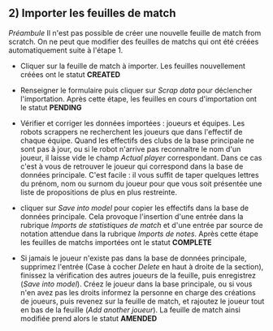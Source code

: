 ## 2) Importer les feuilles de match

*Préambule* Il n'est pas possible de créer une nouvelle feuille de match from scratch. On ne peut que modifier des
feuilles de
matchs qui ont été créées automatiquement suite à l'étape 1.

- Cliquer sur la feuille de match à importer. Les feuilles nouvellement
créées ont le statut **CREATED**

- Renseigner le formulaire puis cliquer sur *Scrap data* pour déclencher l'importation. Après cette étape, les
feuilles en cours d'importation ont le statut **PENDING**

- Vérifier et corriger les données importées : joueurs et équipes. Les robots scrappers ne recherchent les joueurs que
dans
l'effectif de chaque équipe. Quand les effectifs des clubs de la base principale ne sont pas à jour, ou si le robot
n'arrive pas reconnaître le nom d'un joueur, il laisse vide le champ *Actual player* correspondant. Dans ce cas c'est
 à vous de retrouver le joueur qui correspond dans la base de données principale. C'est facile : il vous suffit de
 taper quelques lettres du prénom, nom ou surnom du joueur pour que vous soit présentée une liste de propositions de
 plus en plus restreinte.

- cliquer sur *Save into model* pour copier les effectifs dans la base de données principale. Cela provoque
l'insertion d'une entrée dans la rubrique *Imports de statistiques de match* et d'une entrée par source de notation
attendue dans la rubrique *Imports de notes*. Après cette étape les
 feuilles de matchs importées ont le statut **COMPLETE**

- Si jamais le joueur n'existe pas dans la base de données principale, supprimez l'entrée (Case à cocher *Delete* en
haut à droite de la section), finissez la vérification des autres joueurs de la feuille, puis enregistrez (*Save
into model*). Créez le joueur dans la base principale, ou si vous n'en avez pas les droits informez la personne en
charge des créations de joueurs, puis revenez sur la feuille de match, et rajoutez le joueur tout en bas de la
feuille (*Add another joueur*). La feuille de match ainsi modifiée prend alors le statut **AMENDED**